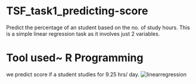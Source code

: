 
# TSF_task1_predicting-score
Predict the percentage of an student based on the no. of study hours.  This is a simple linear regression task as it involves just 2 variables.
# Tool used~ R Programming
we predict score if a student studies for 9.25 hrs/ day.
![linearregression](https://user-images.githubusercontent.com/70443251/113501438-a85d5080-9542-11eb-9e9a-d7a57a9e4a27.jpg)

